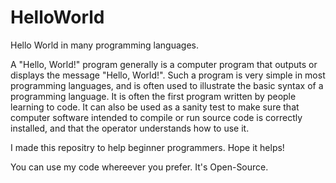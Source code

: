 # HelloWorld
Hello World in many programming languages.

A "Hello, World!" program generally is a computer program that outputs or displays the message "Hello, World!". Such a program is very simple in most programming languages, and is often used to illustrate the basic syntax of a programming language. It is often the first program written by people learning to code. It can also be used as a sanity test to make sure that computer software intended to compile or run source code is correctly installed, and that the operator understands how to use it.

I made this repositry to help beginner programmers. Hope it helps!

You can use my code whereever you prefer. It's Open-Source.
